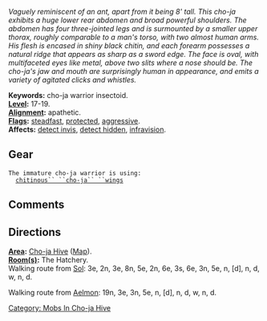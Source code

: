 *Vaguely reminiscent of an ant, apart from it being 8' tall. This cho-ja
exhibits a huge lower rear abdomen and broad powerful shoulders. The
abdomen has four three-jointed legs and is surmounted by a smaller upper
thorax, roughly comparable to a man's torso, with two almost human arms.
His flesh is encased in shiny black chitin, and each forearm possesses a
natural ridge that appears as sharp as a sword edge. The face is oval,
with multifaceted eyes like metal, above two slits where a nose should
be. The cho-ja's jaw and mouth are surprisingly human in appearance, and
emits a variety of agitated clicks and whistles.*

**Keywords:** cho-ja warrior insectoid.  
**[Level](Level "wikilink"):** 17-19.  
**[Alignment](Alignment "wikilink"):** apathetic.  
**[Flags](:Category:_Mob_Types "wikilink"):**
[steadfast](Sentinel_Mobs "wikilink"),
[protected](Protected_Mobs "wikilink"),
[aggressive](Aggressive_Mobs "wikilink").  
**Affects:** [detect invis](Detect_Invis "wikilink"), [detect
hidden](Detect_Hidden "wikilink"),
[infravision](Infravision "wikilink").  

## Gear

`The immature cho-ja warrior is using:`  
<worn around neck>`  `[`chitinous`` ``cho-ja`` ``wings`](Chitinous_Cho-ja_Wings "wikilink")

## Comments

## Directions

**[Area](:Category:_Areas "wikilink"):** [Cho-ja
Hive](:Category:_Cho-ja_Hive "wikilink")
([Map](Cho-ja_Hive_Map "wikilink")).  
**[Room(s)](:Category:_Rooms "wikilink"):** The Hatchery.  
Walking route from [Sol](Sol "wikilink"): 3e, 2n, 3e, 8n, 5e, 2n, 6e,
3s, 6e, 3n, 5e, n, \[d\], n, d, w, n, d.

Walking route from [Aelmon](Aelmon "wikilink"): 19n, 3e, 3n, 5e, n,
\[d\], n, d, w, n, d.

[Category: Mobs In Cho-ja
Hive](Category:_Mobs_In_Cho-ja_Hive "wikilink")
